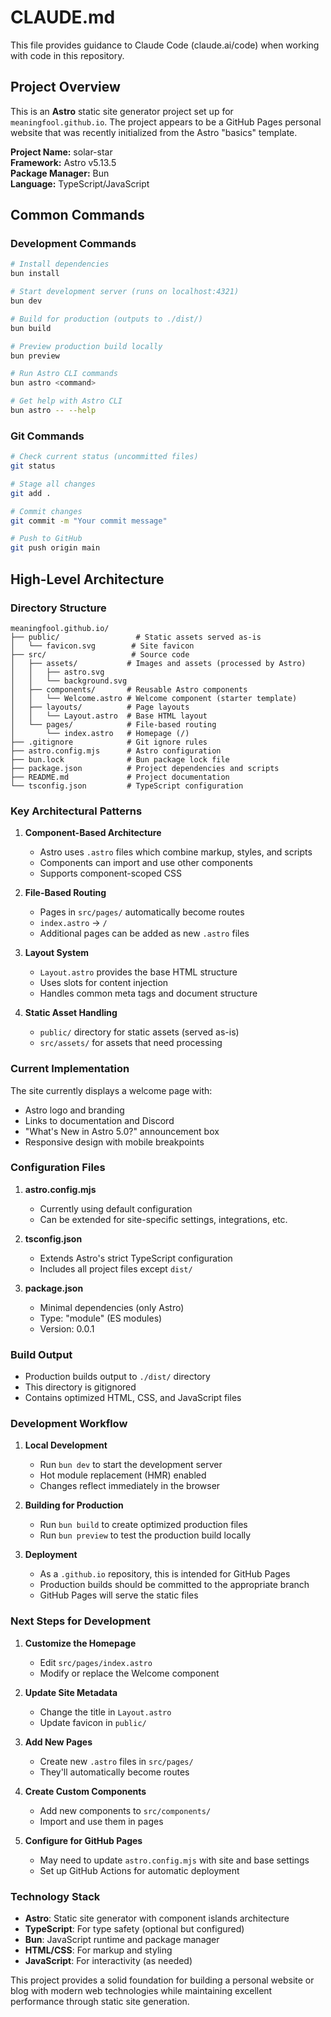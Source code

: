 # CLAUDE.md

This file provides guidance to Claude Code (claude.ai/code) when working with code in this repository.

## Project Overview

This is an **Astro** static site generator project set up for `meaningfool.github.io`. The project appears to be a GitHub Pages personal website that was recently initialized from the Astro "basics" template.

**Project Name:** solar-star  
**Framework:** Astro v5.13.5  
**Package Manager:** Bun  
**Language:** TypeScript/JavaScript  

## Common Commands

### Development Commands

```bash
# Install dependencies
bun install

# Start development server (runs on localhost:4321)
bun dev

# Build for production (outputs to ./dist/)
bun build

# Preview production build locally
bun preview

# Run Astro CLI commands
bun astro <command>

# Get help with Astro CLI
bun astro -- --help
```

### Git Commands

```bash
# Check current status (uncommitted files)
git status

# Stage all changes
git add .

# Commit changes
git commit -m "Your commit message"

# Push to GitHub
git push origin main
```

## High-Level Architecture

### Directory Structure

```
meaningfool.github.io/
├── public/                 # Static assets served as-is
│   └── favicon.svg        # Site favicon
├── src/                   # Source code
│   ├── assets/           # Images and assets (processed by Astro)
│   │   ├── astro.svg
│   │   └── background.svg
│   ├── components/       # Reusable Astro components
│   │   └── Welcome.astro # Welcome component (starter template)
│   ├── layouts/          # Page layouts
│   │   └── Layout.astro  # Base HTML layout
│   └── pages/            # File-based routing
│       └── index.astro   # Homepage (/)
├── .gitignore            # Git ignore rules
├── astro.config.mjs      # Astro configuration
├── bun.lock              # Bun package lock file
├── package.json          # Project dependencies and scripts
├── README.md             # Project documentation
└── tsconfig.json         # TypeScript configuration
```

### Key Architectural Patterns

1. **Component-Based Architecture**
   - Astro uses `.astro` files which combine markup, styles, and scripts
   - Components can import and use other components
   - Supports component-scoped CSS

2. **File-Based Routing**
   - Pages in `src/pages/` automatically become routes
   - `index.astro` → `/`
   - Additional pages can be added as new `.astro` files

3. **Layout System**
   - `Layout.astro` provides the base HTML structure
   - Uses slots for content injection
   - Handles common meta tags and document structure

4. **Static Asset Handling**
   - `public/` directory for static assets (served as-is)
   - `src/assets/` for assets that need processing

### Current Implementation

The site currently displays a welcome page with:
- Astro logo and branding
- Links to documentation and Discord
- "What's New in Astro 5.0?" announcement box
- Responsive design with mobile breakpoints

### Configuration Files

1. **astro.config.mjs**
   - Currently using default configuration
   - Can be extended for site-specific settings, integrations, etc.

2. **tsconfig.json**
   - Extends Astro's strict TypeScript configuration
   - Includes all project files except `dist/`

3. **package.json**
   - Minimal dependencies (only Astro)
   - Type: "module" (ES modules)
   - Version: 0.0.1

### Build Output

- Production builds output to `./dist/` directory
- This directory is gitignored
- Contains optimized HTML, CSS, and JavaScript files

### Development Workflow

1. **Local Development**
   - Run `bun dev` to start the development server
   - Hot module replacement (HMR) enabled
   - Changes reflect immediately in the browser

2. **Building for Production**
   - Run `bun build` to create optimized production files
   - Run `bun preview` to test the production build locally

3. **Deployment**
   - As a `.github.io` repository, this is intended for GitHub Pages
   - Production builds should be committed to the appropriate branch
   - GitHub Pages will serve the static files

### Next Steps for Development

1. **Customize the Homepage**
   - Edit `src/pages/index.astro`
   - Modify or replace the Welcome component

2. **Update Site Metadata**
   - Change the title in `Layout.astro`
   - Update favicon in `public/`

3. **Add New Pages**
   - Create new `.astro` files in `src/pages/`
   - They'll automatically become routes

4. **Create Custom Components**
   - Add new components to `src/components/`
   - Import and use them in pages

5. **Configure for GitHub Pages**
   - May need to update `astro.config.mjs` with site and base settings
   - Set up GitHub Actions for automatic deployment

### Technology Stack

- **Astro**: Static site generator with component islands architecture
- **TypeScript**: For type safety (optional but configured)
- **Bun**: JavaScript runtime and package manager
- **HTML/CSS**: For markup and styling
- **JavaScript**: For interactivity (as needed)

This project provides a solid foundation for building a personal website or blog with modern web technologies while maintaining excellent performance through static site generation.